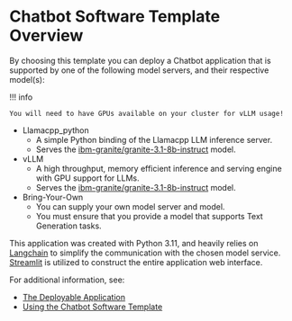 <!-- Original Recipe README: https://github.com/containers/ai-lab-recipes/blob/main/recipes/natural_language_processing/chatbot/README.md
-->

# **Chatbot Software Template Overview**

By choosing this template you can deploy a Chatbot application that is supported by one of the following model servers, and their respective model(s):

!!! info

    You will need to have GPUs available on your cluster for vLLM usage!

- Llamacpp_python
  - A simple Python binding of the Llamacpp LLM inference server.
  - Serves the [ibm-granite/granite-3.1-8b-instruct](https://huggingface.co/ibm-granite/granite-3.1-8b-instruct) model.
- vLLM
  - A high throughput, memory efficient inference and serving engine with GPU support for LLMs.
  - Serves the [ibm-granite/granite-3.1-8b-instruct](https://huggingface.co/ibm-granite/granite-3.1-8b-instruct) model.
- Bring-Your-Own
  - You can supply your own model server and model.
  - You must ensure that you provide a model that supports Text Generation tasks.

This application was created with Python 3.11, and heavily relies on [Langchain](https://python.langchain.com/docs/introduction/) to simplify the communication with the chosen model service. [Streamlit](https://streamlit.io/) is utilized to construct the entire application web interface.

For additional information, see:

- [The Deployable Application](./application.md)
- [Using the Chatbot Software Template](./usage.md)